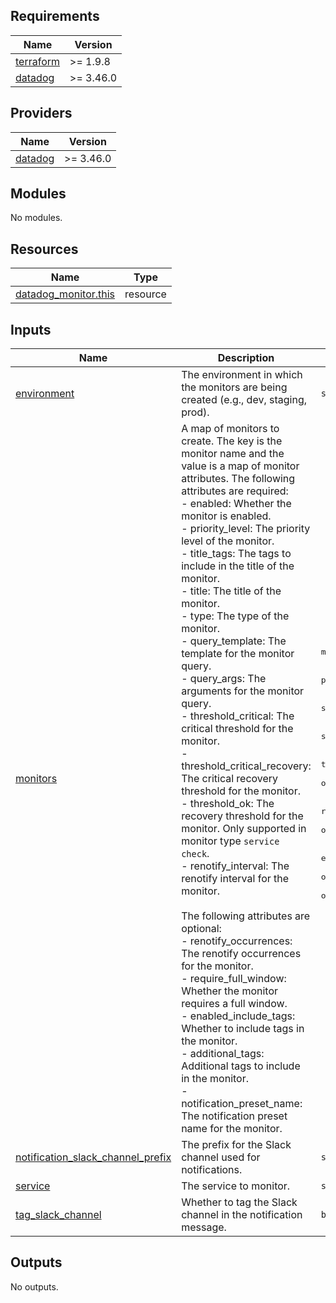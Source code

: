 <!-- BEGIN_TF_DOCS -->
## Requirements

| Name | Version |
|------|---------|
| <a name="requirement_terraform"></a> [terraform](#requirement\_terraform) | >= 1.9.8 |
| <a name="requirement_datadog"></a> [datadog](#requirement\_datadog) | >= 3.46.0 |

## Providers

| Name | Version |
|------|---------|
| <a name="provider_datadog"></a> [datadog](#provider\_datadog) | >= 3.46.0 |

## Modules

No modules.

## Resources

| Name | Type |
|------|------|
| [datadog_monitor.this](https://registry.terraform.io/providers/DataDog/datadog/latest/docs/resources/monitor) | resource |

## Inputs

| Name | Description | Type | Default | Required |
|------|-------------|------|---------|:--------:|
| <a name="input_environment"></a> [environment](#input\_environment) | The environment in which the monitors are being created (e.g., dev, staging, prod). | `string` | n/a | yes |
| <a name="input_monitors"></a> [monitors](#input\_monitors) | A map of monitors to create. The key is the monitor name and the value is a map of monitor attributes. The following attributes are required:<br/>    - enabled: Whether the monitor is enabled.<br/>    - priority\_level: The priority level of the monitor.<br/>    - title\_tags: The tags to include in the title of the monitor.<br/>    - title: The title of the monitor.<br/>    - type: The type of the monitor.<br/>    - query\_template: The template for the monitor query.<br/>    - query\_args: The arguments for the monitor query.<br/>    - threshold\_critical: The critical threshold for the monitor.<br/>    - threshold\_critical\_recovery: The critical recovery threshold for the monitor.<br/>    - threshold\_ok: The recovery threshold for the monitor. Only supported in monitor type `service check`.<br/>    - renotify\_interval: The renotify interval for the monitor.<br/><br/>    The following attributes are optional:<br/>    - renotify\_occurrences: The renotify occurrences for the monitor.<br/>    - require\_full\_window: Whether the monitor requires a full window.<br/>    - enabled\_include\_tags: Whether to include tags in the monitor.<br/>    - additional\_tags: Additional tags to include in the monitor.<br/>    - notification\_preset\_name: The notification preset name for the monitor. | <pre>map(object({<br/>    enabled                     = optional(bool, true)<br/>    priority_level              = number<br/>    title_tags                  = string<br/>    title                       = string<br/>    type                        = optional(string, "query alert")<br/>    query_template              = string<br/>    query_args                  = optional(map(string), {})<br/>    threshold_critical          = number<br/>    threshold_critical_recovery = optional(number, null)<br/>    threshold_ok                = optional(number, null)<br/>    renotify_interval           = number<br/>    renotify_occurrences        = optional(number)<br/>    require_full_window         = optional(bool, true)<br/>    enabled_include_tags        = optional(bool, false)<br/>    additional_tags             = optional(list(string), [])<br/>    notification_preset_name    = optional(string, "hide_all")<br/>  }))</pre> | n/a | yes |
| <a name="input_notification_slack_channel_prefix"></a> [notification\_slack\_channel\_prefix](#input\_notification\_slack\_channel\_prefix) | The prefix for the Slack channel used for notifications. | `string` | n/a | yes |
| <a name="input_service"></a> [service](#input\_service) | The service to monitor. | `string` | n/a | yes |
| <a name="input_tag_slack_channel"></a> [tag\_slack\_channel](#input\_tag\_slack\_channel) | Whether to tag the Slack channel in the notification message. | `bool` | `false` | no |

## Outputs

No outputs.
<!-- END_TF_DOCS -->